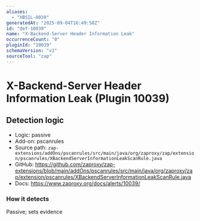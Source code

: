 ```yaml
---
aliases:
  - "XBSIL-0039"
generatedAt: "2025-09-04T16:49:58Z"
id: "def-10039"
name: "X-Backend-Server Header Information Leak"
occurrenceCount: "0"
pluginId: "10039"
schemaVersion: "v1"
sourceTool: "zap"
---
```


# X-Backend-Server Header Information Leak (Plugin 10039)

## Detection logic

- Logic: passive
- Add-on: pscanrules
- Source path: `zap-extensions/addOns/pscanrules/src/main/java/org/zaproxy/zap/extension/pscanrules/XBackendServerInformationLeakScanRule.java`
- GitHub: https://github.com/zaproxy/zap-extensions/blob/main/addOns/pscanrules/src/main/java/org/zaproxy/zap/extension/pscanrules/XBackendServerInformationLeakScanRule.java
- Docs: https://www.zaproxy.org/docs/alerts/10039/

### How it detects

Passive; sets evidence

